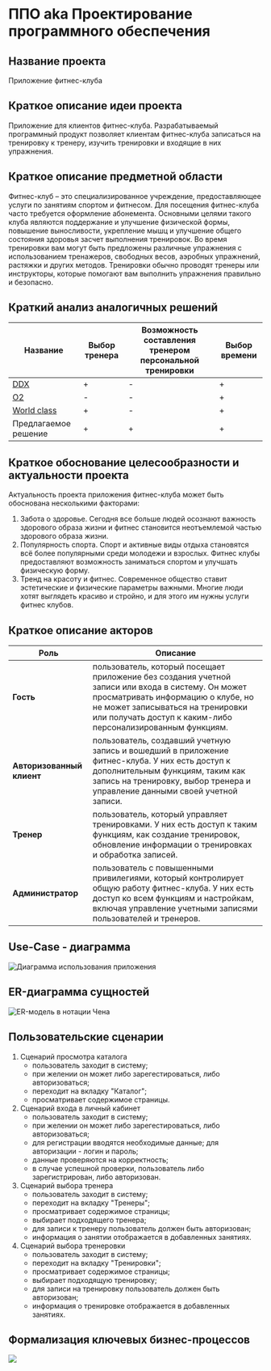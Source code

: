 # ППО aka Проектирование программного обеспечения

## Название проекта
Приложение фитнес-клуба

## Краткое описание идеи проекта
Приложение для клиентов фитнес-клуба. Разрабатываемый программный продукт позволяет клиентам фитнес-клуба записаться на тренировку к тренеру, изучить тренировки и входящие в них упражнения.

## Краткое описание предметной области
Фитнес-клуб – это специализированное учреждение, предоставляющее услуги по занятиям спортом и фитнесом. Для посещения фитнес-клуба часто требуется оформление абонемента. Основными целями такого клуба являются поддержание и улучшение физической формы, повышение выносливости, укрепление мышц и улучшение общего состояния здоровья засчет выполнения тренировок. Во время тренировки вам могут быть предложены различные упражнения с использованием тренажеров, свободных весов, аэробных упражнений, растяжки и других методов. Тренировки обычно проводят тренеры или инструкторы, которые помогают вам выполнить упражнения правильно и безопасно.

## Краткий анализ аналогичных решений
| Название | Выбор тренера | Возможность составления тренером персональной тренировки | Выбор времени | 
|-------------|---|---|---|
| [DDX](https://www.ddxfitness.ru/)    | + | - | + |
| [O2](https://o2sport.ru/)| - | - | + |
| [World class](https://www.worldclass.ru/) | + | - | + |
| Предлагаемое решение  | + | + | + |

## Краткое обоснование целесообразности и актуальности проекта
Актуальность проекта приложения фитнес-клуба может быть обоснована несколькими факторами:
1. Забота о здоровье. Сегодня все больше людей осознают важность здорового образа жизни и фитнес становится неотъемлемой частью здорового образа жизни.
2. Популярность спорта. Спорт и активные виды отдыха становятся всё более популярными среди молодежи и взрослых. Фитнес клубы предоставляют возможность заниматься спортом и улучшать физическую форму.
3. Тренд на красоту и фитнес. Современное общество ставит эстетические и физические параметры важными. Многие люди хотят выглядеть красиво и стройно, и для этого им нужны услуги фитнес клубов.

## Краткое описание акторов
|Роль|Описание |
|--|--|
|**Гость**|пользователь, который посещает приложение без создания учетной записи или входа в систему. Он может просматривать информацию о клубе, но не может записываться на тренировки или получать доступ к каким-либо персонализированным функциям.|
|**Авторизованный клиент**|пользователь, создавший учетную запись и вошедший в приложение фитнес-клуба. У них есть доступ к дополнительным функциям, таким как запись на тренировку, выбор тренера и управление данными своей учетной записи.|
|**Тренер**|пользователь, который управляет тренировками. У них есть доступ к таким функциям, как создание тренировок, обновление информации о тренировках и обработка записей.|
|**Администратор**|пользователь с повышенными привилегиями, который контролирует общую работу фитнес-клуба. У них есть доступ ко всем функциям и настройкам, включая управление учетными записями пользователей и тренеров.|
   
## Use-Case - диаграмма
![Диаграмма использования приложения](./schemes/use-case.svg) 

## ER-диаграмма сущностей
 ![ER-модель в нотации Чена](./schemes/er.svg)  

## Пользовательские сценарии
1. Сценарий просмотра каталога
   - пользователь заходит в систему;
   - при желении он может либо зарегестироваться, либо авторизоваться;
   - переходит на вкладку "Каталог";
   - просматривает содержимое страницы.
2. Сценарий входа в личный кабинет
   - пользователь заходит в систему;
   - при желении он может либо зарегестироваться, либо авторизоваться;
   - для регистрации вводятся необходимые данные; для авторизации - логин и пароль;
   - данные проверяются на корректность;
   - в случае успешной проверки, пользователь либо зарегистрирован, либо авторизован.
3. Сценарий выбора тренера
   - пользователь заходит в систему;
   - переходит на вкладку "Тренеры";
   - просматривает содержимое страницы;
   - выбирает подходящего тренера;
   - для записи к тренеру пользователь должен быть авторизован;
   - информация о занятии отображается в добавленных занятиях.
4. Сценарий выбора тренеровки
   - пользователь заходит в систему;
   - переходит на вкладку "Тренировки";
   - просматривает содержимое страницы;
   - выбирает подходящую тренировку;
   - для записи на тренировку пользователь должен быть авторизован;
   - информация о тренировке отображается в добавленных занятиях.

## Формализация ключевых бизнес-процессов
![](./schemes/bl.svg)
